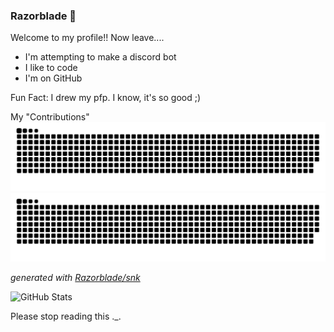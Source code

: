 ### Razorblade 👋

Welcome to my profile!!
Now leave....
- I'm attempting to make a discord bot
- I like to code
- I'm on GitHub

Fun Fact: I drew my pfp. I know, it's so good ;)

My "Contributions"
![github contribution grid snake animation](https://raw.githubusercontent.com/platane/platane/output/github-contribution-grid-snake-dark.svg#gh-dark-mode-only)![github contribution grid snake animation](https://raw.githubusercontent.com/platane/platane/output/github-contribution-grid-snake.svg#gh-light-mode-only)


_generated with [Razorblade/snk](https://github.com/Platane/snk)_


![GitHub Stats](https://github-readme-stats.vercel.app/api?username=ItzRazorblade&theme=radical)

Please stop reading this ._.

